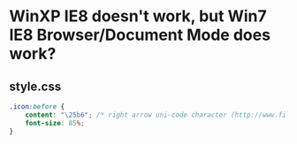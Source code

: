 # WinXP IE8 doesn't work, but Win7 IE8 Browser/Document Mode does work?

## style.css

```css
.icon:before {
	content: "\25b6"; /* right arrow uni-code character (http://www.fileformat.info/info/unicode/char/25b6/index.htm) */
	font-size: 85%;
}
```

